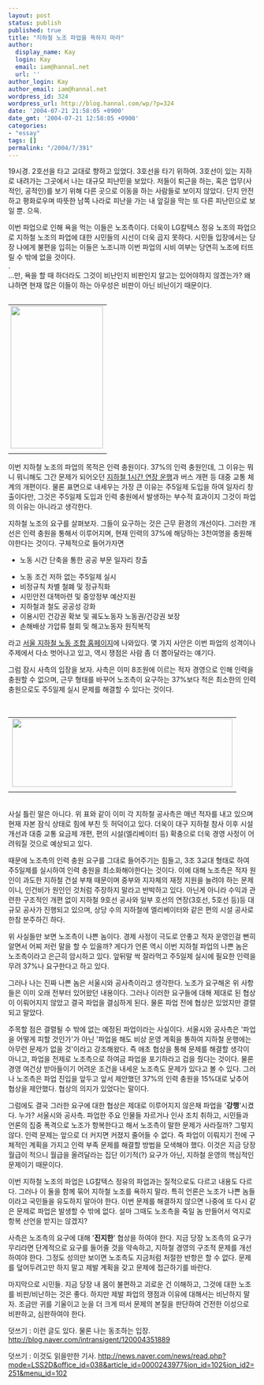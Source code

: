 ```yaml
---
layout: post
status: publish
published: true
title: "지하철 노조 파업을 욕하지 마라"
author:
  display_name: Kay
  login: Kay
  email: iam@hannal.net
  url: ''
author_login: Kay
author_email: iam@hannal.net
wordpress_id: 324
wordpress_url: http://blog.hannal.com/wp/?p=324
date: '2004-07-21 21:58:05 +0900'
date_gmt: '2004-07-21 12:58:05 +0900'
categories:
- "essay"
tags: []
permalink: "/2004/7/391"
---
```

<p>19시경. 2호선을 타고 교대로 향하고 있었다. 3호선을 타기 위하여. 3호선이 있는 지하로 내려가는 그곳에서 나는 대규모 피난민을 보았다. 저들이 퇴근을 하는, 혹은 업무(사적인, 공적인)를 보기 위해 다른 곳으로 이동을 하는 사람들로 보이지 않았다. 단지 안전하고 평화로우며 따뜻한 남쪽 나라로 피난을 가는 내 앞길을 막는 또 다른 피난민으로 보일 뿐. 으윽.</p>
<p>이번 파업으로 인해 욕을 먹는 이들은 노조측이다. 더욱이 LG칼텍스 정유 노조의 파업으로 지하철 노조의 파업에 대한 시민들의 시선이 더욱 곱지 못하다. 시민들 입장에서는 당장 나에게 불편을 입히는 이들은 노조니까 이번 파업의 시비 여부는 당연히 노조에 터뜨릴 수 밖에 없을 것이다.<br />
.<br />
...만, 욕을 할 때 하더라도 그것이 비난인지 비판인지 알고는 있어야하지 않겠는가? 왜냐하면 현재 많은 이들이 하는 아우성은 비판이 아닌 비난이기 때문이다.</p>
<p></p>
<table align="right">
<tr>
<td style="padding-left:5"><center><img src="http://blog.hannal.com/tt-attach/0721/040721210039556774/336873.JPG" width="187" height="288"/></center></td>
</tr>
<tr>
<td class="centerphoto"> </td>
</tr>
</table>
<p>이번 지하철 노조의 파업의 목적은 인력 충원이다. 37%의 인력 충원인데, 그 이유는 뭐니 뭐니해도 그간 문제가 되어오던 <a href='http://blog.hannal.com/index.php?pl=150'>지하철 1시간 연장 운행</a>과 버스 개편 등 대중 교통 체계의 개편이다. 물론 표면으로 내세우는 가장 큰 이유는 주5일제 도입을 하여 일자리 창출이다만, 그것은 주5일제 도입과 인력 충원에서 발생하는 부수적 효과이지 그것이 파업의 이유는 아니라고 생각한다.</p>
<p>지하철 노조의 요구를 살펴보자. 그들이 요구하는 것은 근무 환경의 개선이다. 그러한 개선은 인력 충원을 통해서 이루어지며, 현재 인력의 37%에 해당하는 3천여명을 충원해야한다는 것이다. 구체적으로 들어가자면
<ul>
<li />노동 시간 단축을 통한 공공 부문 일자리 창출</p>
<li />노동 조건 저하 없는 주5일제 실시
<li />비정규칙 차별 철폐 및 정규직화
<li />시민안전 대책마련 및 중앙정부 예산지원
<li />지하철과 철도 공공성 강화
<li />이용시민 건강권 확보 및 궤도노동자 노동권/건강권 보장
<li />손해배상 가압류 철회 및 해고노동자 원직복직</ul>
<p>라고 <a href='http://subway.nodong.org/' target='_blank'>서울 지하철 노동 조합 홈페이지</a>에 나와있다. 몇 가지 사안은 이번 파업의 성격이나 주제에서 다소 벗어나고 있고, 역시 쟁점은 사람 좀 더 뽑아달라는 얘기다.</p>
<p>그럼 잠시 사측의 입장을 보자. 사측은 이미 8조원에 이르는 적자 경영으로 인해 인력을 충원할 수 없으며, 근무 형태를 바꾸어 노조측이 요구하는 37%보다 적은 최소한의 인력 충원으로도 주5일제 실시 문제를 해결할 수 있다는 것이다. </p>
<p><center><br />
<table>
<tr>
<td><center><img src="http://blog.hannal.com/tt-attach/0721/040721210039556774/518698.GIF" width="447" height="138"/></center></td>
</tr>
<tr>
<td class="centerphoto"> </td>
</tr>
</table>
<p></center><br />
사실 틀린 말은 아니다. 위 표와 같이 이미 각 지하철 공사측은 매년 적자를 내고 있으며 현재 자본 잠식 상태로 힘에 부친 듯 허덕이고 있다. 더욱이 대구 지하철 참사 이후 시설 개선과 대중 교통 요금제 개편, 편의 시설(엘리베이터 등) 확충으로 더욱 경영 사정이 어려워질 것으로 예상되고 있다.</p>
<p>때문에 노조측의 인력 충원 요구를 그대로 들어주기는 힘들고, 3조 3교대 형태로 하여 주5일제를 실시하여 인력 충원을 최소화해야한다는 것이다. 이에 대해 노조측은 적자 원인이 과도한 지하철 건설 부채 때문이며 중부와 지자체의 재정 지원을 늘려야 하는 문제이니, 인건비가 원인인 것처럼 주장하지 말라고 반박하고 있다. 아닌게 아니라 수익과 관련한 구조적인 개편 없이 지하철 9호선 공사와 일부 호선의 연장(3호선, 5호선 등)등 대규모 공사가 진행되고 있으며, 상당 수의 지하철에 엘리베이터와 같은 편의 시설 공사로 한참 분주하긴 하다.</p>
<p>
위 사실들만 보면 노조측이 나쁜 놈이다. 경제 사정이 극도로 안좋고 적자 운영인걸 뻔히 알면서 어찌 저런 말을 할 수 있을까? 게다가 언론 역시 이번 지하철 파업의 나쁜 놈은 노조측이라고 은근히 암시하고 있다. 앞뒤말 싹 잘라먹고 주5일제 실시에 필요한 인력을 무려 37%나 요구한다고 하고 있다.</p>
<p>그러나 나는 진짜 나쁜 놈은 서울시와 공사측이라고 생각한다. 노조가 요구해온 위 사항들은 이미 오래 전부터 있어왔던 내용이다. 그러나 이러한 요구들에 대해 제대로 된 협상이 이뤄어지지 않았고 결국 파업을 결심하게 된다. 물론 파업 전에 협상은 있었지만 결렬되고 말았다.</p>
<p>주목할 점은 결렬될 수 밖에 없는 예정된 파업이라는 사실이다. 서울시와 공사측은 '파업을 어떻게 피할 것인가'가 아닌 '파업을 해도 비상 운영 계획을 통하여 지하철 운행에는 아무런 문제가 없을 것'이라고 강조해왔다. 즉 애초 협상을 통해 문제를 해결할 생각이 아니고, 파업을 전제로 노조측으로 하여금 파업을 포기하라고 겁을 줬다는 것이다. 물론 경영 여건상 받아들이기 어려운 조건을 내세운 노조측도 문제가 있다고 볼 수 있다. 그러나 노조측은 파업 진입을 앞두고 앞서 제안했던 37%의 인력 충원을 15%대로 낮추어 협상을 제안했다. 협상의 의지가 있었다는 말이다.</p>
<p>그럼에도 결국 그러한 요구에 대한 협상은 제대로 이루어지지 않은채 파업을 '<b>강행</b>'시켰다. 누가? 서울시와 공사측. 파업한 주요 인물들 자르거나 인사 조치 취하고, 시민들과 언론의 집중 폭격으로 노조가 항복한다고 해서 노조측이 말한 문제가 사라질까? 그렇지 않다. 인력 문제는 앞으로 더 커지면 커졌지 줄어들 수 없다. 즉 파업이 이뤄지기 전에 구체적인 계획을 가지고 인력 부족 문제를 해결할 방법을 모색해야 했다. 이것은 지금 당장 월급이 적으니 월급을 올려달라는 집단 이기적(?) 요구가 아닌, 지하철 운영의 핵심적인 문제이기 때문이다.</p>
<p>
이번 지하철 노조의 파업은 LG칼텍스 정유의 파업과는 질적으로도 다르고 내용도 다르다. 그러나 이 둘을 함께 묶어 지하철 노조를 욕하지 말라. 특히 언론은 노조가 나쁜 놈들이라고 국민들을 유도하지 말아야 한다. 이번 문제를 해결하지 않으면 나중에 또 다시 같은 문제로 파업은 발생할 수 밖에 없다. 설마 그때도 노조측을 죽일 놈 만들어서 억지로 항복 선언을 받지는 않겠지?</p>
<p>사측은 노조측의 요구에 대해 '<b>진지한</b>' 협상을 하여야 한다. 지금 당장 노조측의 요구가 무리라면 단계적으로 요구를 들어줄 것을 약속하고, 지하철 경영의 구조적 문제를 개선하여야 한다. 그정도 성의만 보이면 노조측도 지금처럼 처절한 반항은 할 수 없다. 문제를 덮어두려고만 하지 말고 제발 계획을 갖고 문제에 접근하기를 바란다.</p>
<p>마지막으로 시민들. 지금 당장 내 몸이 불편하고 괴로운 건 이해하고, 그것에 대한 노조를 비판/비난하는 것은 좋다. 하지만 제발 파업의 쟁점과 이유에 대해서는 비난하지 말자. 조금만 귀를 기울이고 눈을 더 크게 떠서 문제의 본질을 판단하여 건전한 이성으로 비판하고, 심판하여야 한다.</p>
<p>
덧쓰기 : 이런 글도 있다. 물론 나는 동조하는 입장.<br />
 <a href="http://blog.naver.com/intransigent/120004351889" target=_blank>http://blog.naver.com/intransigent/120004351889</a> </p>
<p>덧쓰기 : 이것도 읽을만한 기사.  <a href="http://news.naver.com/news/read.php?mode=LSS2D&office_id=038&article_id=0000243977&section_id=102&section_id2=251&menu_id=102" target=_blank>http://news.naver.com/news/read.php?mode=LSS2D&office_id=038&article_id=0000243977&section_id=102&section_id2=251&menu_id=102</a></p>
